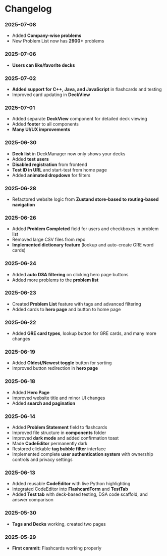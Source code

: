 # Changelog
### 2025-07-08
- Added **Company-wise problems**
- New Problem List now has **2900+** problems
### 2025-07-06
- **Users can like/favorite decks**

### 2025-07-02
- **Added support for C++, Java, and JavaScript** in flashcards and testing
- Improved card updating in **DeckView**

### 2025-07-01
- Added separate **DeckView** component for detailed deck viewing
- Added **footer** to all components
- **Many UI/UX improvements**

### 2025-06-30
- **Deck list** in DeckManager now only shows your decks
- Added **test users**
- **Disabled registration** from frontend
- **Test ID in URL** and start-test from home page
- Added **animated dropdown** for filters

### 2025-06-28
- Refactored website logic from **Zustand store-based to routing-based navigation**

### 2025-06-26
- Added **Problem Completed** field for users and checkboxes in problem list
- Removed large CSV files from repo
- **Implemented dictionary feature** (lookup and auto-create GRE word cards)

### 2025-06-24
- Added **auto DSA filtering** on clicking hero page buttons
- Added more problems to the **problem list**

### 2025-06-23
- Created **Problem List** feature with tags and advanced filtering
- Added cards to **hero page** and button to home page

### 2025-06-22
- Added **GRE card types**, lookup button for GRE cards, and many more changes

### 2025-06-19
- Added **Oldest/Newest toggle** button for sorting
- Improved button redirection in **hero page**

### 2025-06-18
- Added **Hero Page**
- Improved website title and minor UI changes
- Added **search and pagination**

### 2025-06-14
- Added **Problem Statement** field to flashcards
- Improved file structure in **components** folder
- Improved **dark mode** and added confirmation toast
- Made **CodeEditor** permanently dark
- Restored clickable **tag bubble filter** interface
- Implemented complete **user authentication system** with ownership controls and privacy settings

### 2025-06-13
- Added reusable **CodeEditor** with live Python highlighting
- Integrated CodeEditor into **FlashcardForm** and **TestTab**
- Added **Test tab** with deck-based testing, DSA code scaffold, and answer comparison

### 2025-05-30
- **Tags and Decks** working, created two pages

### 2025-05-29
- **First commit:** Flashcards working properly 